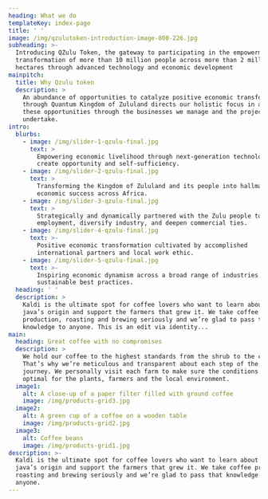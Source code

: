 ```yaml
---
heading: What we do
templateKey: index-page
title: ' '
image: /img/qzulutoken-introduction-image-800-226.jpg
subheading: >-
  Introducing QZulu Token, the gateway to participating in the empowerment and
  transformation of more than 10 million people across more than 2 million
  hectares through advanced technology and economic development
mainpitch:
  title: Why Qzulu token
  description: >
    An abundance of opportunities to catalyze positive economic transformation
    through Quantum Kingdom of Zululand directs our holistic focus in addressing
    these opportunities through the businesses we manage and the projects they
    undertake.
intro:
  blurbs:
    - image: /img/slider-1-qzulu-final.jpg
      text: >
        Empowering economic livelihood through next-generation technologies to
        create opportunity and self-sufficiency.
    - image: /img/slider-2-qzulu-final.jpg
      text: >
        Transforming the Kingdom of Zululand and its people into hallmarks of
        economic success across Africa.
    - image: /img/slider-3-qzulu-final.jpg
      text: >
        Strategically and dynamically partnered with the Zulu people to create
        employment, diversify industry, and deepen commercial ties.
    - image: /img/slider-4-qzulu-final.jpg
      text: >-
        Positive economic transformation cultivated by accomplished
        international partners and local work ethic.
    - image: /img/slider-5-qzulu-final.jpg
      text: >-
        Inspiring economic dynamism across a broad range of industries through
        sustainable best practices.
  heading: ' '
  description: >
    Kaldi is the ultimate spot for coffee lovers who want to learn about their
    java’s origin and support the farmers that grew it. We take coffee
    production, roasting and brewing seriously and we’re glad to pass that
    knowledge to anyone. This is an edit via identity...
main:
  heading: Great coffee with no compromises
  description: >
    We hold our coffee to the highest standards from the shrub to the cup.
    That’s why we’re meticulous and transparent about each step of the coffee’s
    journey. We personally visit each farm to make sure the conditions are
    optimal for the plants, farmers and the local environment.
  image1:
    alt: A close-up of a paper filter filled with ground coffee
    image: /img/products-grid3.jpg
  image2:
    alt: A green cup of a coffee on a wooden table
    image: /img/products-grid2.jpg
  image3:
    alt: Coffee beans
    image: /img/products-grid1.jpg
description: >-
  Kaldi is the ultimate spot for coffee lovers who want to learn about their
  java’s origin and support the farmers that grew it. We take coffee production,
  roasting and brewing seriously and we’re glad to pass that knowledge to
  anyone.
---
```

